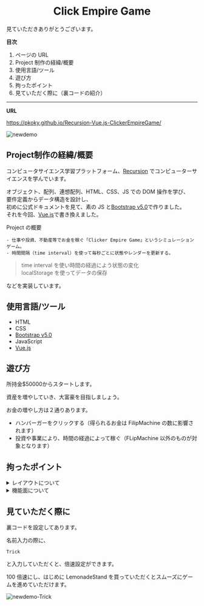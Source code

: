 <h1 align="center">Click Empire Game</h1>

見ていただきありがとうございます。

**目次**

1. ページの URL
2. Project 制作の経緯/概要
3. 使用言語/ツール
4. 遊び方
5. 拘ったポイント
6. 見ていただく際に（裏コードの紹介）

---

**URL**

https://pkoky.github.io/Recursion-Vue.js-ClickerEmpireGame/

![newdemo](https://user-images.githubusercontent.com/78239360/141881283-87effcea-78f9-43fc-83a9-54c459cf56cd.gif)

<h2>Project制作の経緯/概要</h2>

コンピュータサイエンス学習プラットフォーム、[Recursion](https://recursionist.io/dashboard/users/koky) でコンピューターサイエンスを学んでいます。

オブジェクト、配列、連想配列、HTML、CSS、JS での DOM 操作を学び、  
要件定義からデータ構造を設計し、  
初めに公式ドキュメントを見て、素の JS と[Bootstrap v5.0](https://getbootstrap.jp/docs/5.0/getting-started/introduction/)で作りました。  
それを今回、[Vue.js](https://jp.vuejs.org/index.html)で書き換えました。

Project の概要

```
- 仕事や投資、不動産等でお金を稼ぐ「Clicker Empire Game」というシミュレーションゲーム。
- 時間間隔（time interval）を使って毎秒ごとに状態やレンダーを更新する。
```

> time interval を使い時間の経過によう状態の変化  
> localStorage を使ってデータの保存

などを実装しています。

<h2>使用言語/ツール</h2>

- HTML
- CSS
- [Bootstrap v5.0](https://getbootstrap.jp/docs/5.0/getting-started/introduction/)
- JavaScript
- [Vue.js](https://jp.vuejs.org/index.html)

<h2>遊び方</h2>
所持金$50000からスタートします。

資産を増やしていき、大富豪を目指しましょう。

お金の増やし方は２通りあります。

- ハンバーガーをクリックする（得られるお金は FilipMachine の数に影響されます）
- 投資や事業により、時間の経過によって稼ぐ（FLipMachine 以外のものが対象となります）

<h2>拘ったポイント</h2>

<details>
<summary>レイアウトについて</summary>
<div>

レイアウトは課題サンプルがあったので、そちらを参考にしました。  
その上で下記のことを意識しました。

```
- ユーザーが見やすくわかりやすいこと
- 画面サイズが変わってもレイアウトが崩れないこと　
```

</div>
</details>

<details>
<summary>機能面について</summary>
<div>

下記のことを意識しました。

```
- 出来る限り 1 つのメソッドに 1 つの役割
- 英語を読むように理解できる変数名
```

</div>
</details>

<h2>見ていただく際に</h2>

裏コードを設定してあります。

名前入力の際に、

```
Trick
```

と入力していただくと、倍速設定ができます。

100 倍速にし、はじめに LemonadeStand を買っていただくとスムーズにゲームを進めていただけます。

![newdemo-Trick](https://user-images.githubusercontent.com/78239360/141881953-5d26ed37-1c3a-4198-bf00-910a2b317e03.gif)
